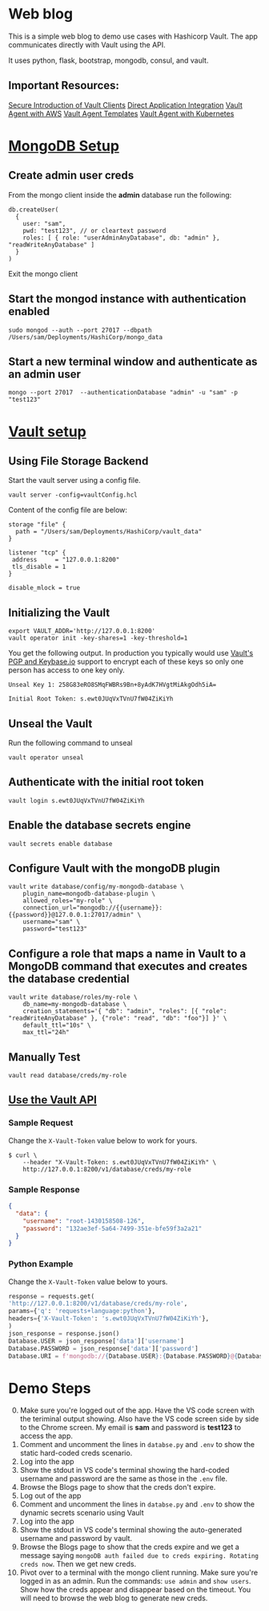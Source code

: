 Web blog
========

This is a simple web blog to demo use cases with Hashicorp Vault. The app communicates directly with Vault using the API.

It uses python, flask, bootstrap, mongodb, consul, and vault.

## Important Resources:

[Secure Introduction of Vault Clients](https://learn.hashicorp.com/vault/identity-access-management/iam-secure-intro)
[Direct Application Integration](https://learn.hashicorp.com/vault/developer/sm-app-integration)
[Vault Agent with AWS](https://learn.hashicorp.com/vault/identity-access-management/vault-agent-aws)
[Vault Agent Templates](https://learn.hashicorp.com/vault/identity-access-management/agent-templates)
[Vault Agent with Kubernetes](https://learn.hashicorp.com/vault/identity-access-management/vault-agent-k8s)

# [MongoDB Setup](https://docs.mongodb.com/manual/tutorial/enable-authentication/)

## Create admin user creds
From the mongo client inside the __admin__ database run the following:
```shell
db.createUser(
  {
    user: "sam",
    pwd: "test123", // or cleartext password
    roles: [ { role: "userAdminAnyDatabase", db: "admin" }, "readWriteAnyDatabase" ]
  }
)
```
Exit the mongo client
## Start the mongod instance with authentication enabled
```shell
sudo mongod --auth --port 27017 --dbpath /Users/sam/Deployments/HashiCorp/mongo_data
```

## Start a new terminal window and authenticate as an admin user
```shell
mongo --port 27017  --authenticationDatabase "admin" -u "sam" -p "test123"
```

# [Vault setup](https://www.vaultproject.io/docs/secrets/databases/mongodb.html)

## Using File Storage Backend
Start the vault server using a config file. 
```shell
vault server -config=vaultConfig.hcl
```
Content of the config file are below:
```shell
storage "file" {
  path = "/Users/sam/Deployments/HashiCorp/vault_data"
}

listener "tcp" {
 address     = "127.0.0.1:8200"
 tls_disable = 1
}

disable_mlock = true
```
## Initializing the Vault

```shell
export VAULT_ADDR='http://127.0.0.1:8200'
vault operator init -key-shares=1 -key-threshold=1
```
You get the following output. In production you typically would use [Vault's PGP and Keybase.io](https://www.vaultproject.io/docs/concepts/pgp-gpg-keybase.html) support to encrypt each of these keys so only one person has access to one key only.
```
Unseal Key 1: 258G83eRO8SMqFWBRs9Bn+8yAdK7HVgtMiAkgOdh5iA=

Initial Root Token: s.ewt0JUqVxTVnU7fW04ZiKiYh

```

## Unseal the Vault
Run the following command to unseal
```shell
vault operator unseal
```

## Authenticate with the initial root token
```shell
vault login s.ewt0JUqVxTVnU7fW04ZiKiYh
```

## Enable the database secrets engine
```shell
vault secrets enable database
```

## Configure Vault with the mongoDB plugin
```shell
vault write database/config/my-mongodb-database \
    plugin_name=mongodb-database-plugin \
    allowed_roles="my-role" \
    connection_url="mongodb://{{username}}:{{password}}@127.0.0.1:27017/admin" \
    username="sam" \
    password="test123"
```

## Configure a role that maps a name in Vault to a MongoDB command that executes and creates the database credential
```shell
vault write database/roles/my-role \
    db_name=my-mongodb-database \
    creation_statements='{ "db": "admin", "roles": [{ "role": "readWriteAnyDatabase" }, {"role": "read", "db": "foo"}] }' \
    default_ttl="10s" \
    max_ttl="24h"
```

## Manually Test
```shell
vault read database/creds/my-role
```

## [Use the Vault API](https://www.vaultproject.io/api/secret/databases/index.html#generate-credentials)
### Sample Request
Change the `X-Vault-Token` value below to work for yours.
```shell
$ curl \
    --header "X-Vault-Token: s.ewt0JUqVxTVnU7fW04ZiKiYh" \
    http://127.0.0.1:8200/v1/database/creds/my-role
```

### Sample Response
```json
{
  "data": {
    "username": "root-1430158508-126",
    "password": "132ae3ef-5a64-7499-351e-bfe59f3a2a21"
  }
}
```

### Python Example
Change the `X-Vault-Token` value below to yours.
```python
response = requests.get(
'http://127.0.0.1:8200/v1/database/creds/my-role',
params={'q': 'requests+language:python'},
headers={'X-Vault-Token': 's.ewt0JUqVxTVnU7fW04ZiKiYh'},
)
json_response = response.json()
Database.USER = json_response['data']['username']
Database.PASSWORD = json_response['data']['password']
Database.URI = f'mongodb://{Database.USER}:{Database.PASSWORD}@{Database.SERVER}:{Database.PORT}'
```

# Demo Steps

0. Make sure you're logged out of the app. Have the VS code screen with the teriminal output showing. Also have the VS code screen side by side to the Chrome screen. My email is **sam** and password is **test123** to access the app.
1. Comment and uncomment the lines in `databse.py` and `.env` to show the static hard-coded creds scenario.
2. Log into the app
3. Show the stdout in VS code's terminal showing the hard-coded username and password are the same as those in the `.env` file.
4. Browse the Blogs page to show that the creds don't expire.
5. Log out of the app
6. Comment and uncomment the lines in `databse.py` and `.env` to show the dynamic secrets scenario using Vault
7. Log into the app
8. Show the stdout in VS code's terminal showing the auto-generated username and password by vault.
9. Browse the Blogs page to show that the creds expire and we get a message saying `mongoDB auth failed due to creds expiring. Rotating creds now`. Then we get new creds.
10. Pivot over to a terminal with the mongo client running. Make sure you're logged in as an admin. Run the commands: `use admin` and `show users`. Show how the creds appear and disappear based on the timeout. You will need to browse the web blog to generate new creds.